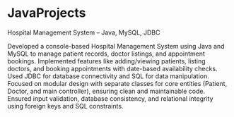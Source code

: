 # JavaProjects

Hospital Management System – Java, MySQL, JDBC

Developed a console-based Hospital Management System using Java and MySQL to manage patient records, doctor listings, and appointment bookings. Implemented features like adding/viewing patients, listing doctors, and booking appointments with date-based availability checks. Used JDBC for database connectivity and SQL for data manipulation. Focused on modular design with separate classes for core entities (Patient, Doctor, and main controller), ensuring clean and maintainable code. Ensured input validation, database consistency, and relational integrity using foreign keys and SQL constraints.
